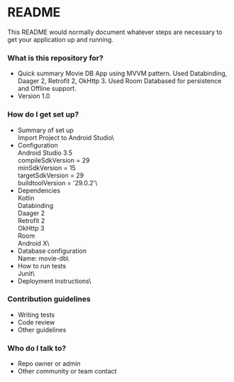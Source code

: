 # README #

This README would normally document whatever steps are necessary to get your application up and running.

### What is this repository for? ###

* Quick summary
Movie DB App using MVVM pattern. Used Databinding, Daager 2, Retrofit 2, OkHttp 3. Used Room Databased for persistence and Offline support.
* Version 1.0

### How do I get set up? ###

* Summary of set up\
   Import Project to Android Studio\
* Configuration\
    Android Studio 3.5\
    compileSdkVersion = 29\
    minSdkVersion = 15\
    targetSdkVersion = 29\
    buildtoolVersion = '29.0.2'\
* Dependencies\
    Kotlin\
    Databinding\
    Daager 2\
    Retrofit 2\
    OkHttp 3\
    Room\
    Android X\
* Database configuration\
    Name: movie-db\
* How to run tests\
    Junit\
* Deployment instructions\

### Contribution guidelines ###

* Writing tests
* Code review
* Other guidelines

### Who do I talk to? ###

* Repo owner or admin
* Other community or team contact
